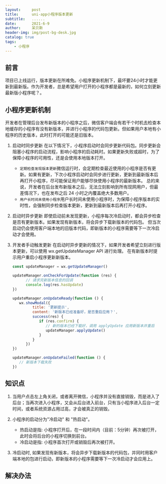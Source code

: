 ```yaml
---
layout:     post
title:      uni-app小程序版本更新
subtitle:   ......
date:       2021-6-9
author:     呆贝斯
header-img: img/post-bg-desk.jpg
catalog: true
tags:
    - 小程序
---
```

## 前言

项目已上线运行，版本更新在所难免。小程序更新机制下，最坏要24小时才能更新到最新版。作为开发者，总是希望用户打开的小程序都是最新的，如何立刻更新最新版小程序呢？。

## 小程序更新机制

开发者在管理后台发布新版本的小程序之后，微信客户端会有若干个时机去检查本地缓存的小程序有没有新版本，并进行小程序的代码包更新。但如果用户本地有小程序的历史版本，此时打开的可能还是旧版本。

1. 启动时同步更新 
    在以下情况下，小程序启动时会同步更新代码包。同步更新会阻塞小程序的启动流程，影响小程序的启动耗时。如果更新失败或超时，为了保障小程序的可用性，还是会使用本地版本打开。

    * `定期检查发现版本更新`微信运行时，会定期检查最近使用的小程序是否有更新。如果有更新，下次小程序启动时会同步进行更新，更新到最新版本后再打开小程序，尽可能保证用户能够尽快使用小程序的最新版本。 总的来说，开发者在后台发布新版本之后，无法立刻影响到所有现网用户，但最差情况下，也在发布之后 24 小时之内覆盖绝大多数用户。
    * `用户长时间未使用小程序`用户长时间未使用小程序时，为保障小程序版本的实时性，会强制同步检查版本更新，更新到最新版本后再打开小程序。
2. 启动时异步更新
    即使启动前未发现更新，小程序每次冷启动时，都会异步检查是否有更新版本。如果发现有新版本，将会异步下载新版本的代码包。
    但当次启动仍会使用客户端本地的旧版本代码，即新版本的小程序需要等下一次冷启动才会使用。
3. 开发者手动触发更新
    在启动时异步更新的情况下，如果开发者希望立刻进行版本更新，可以使用 wx.getUpdateManager API 进行处理。
    在有新版本时提示用户重启小程序更新新版本。

   ```js
   const updateManager = wx.getUpdateManager()

   updateManager.onCheckForUpdate(function (res) {
         // 请求完新版本信息的回调
         console.log(res.hasUpdate)
   })

   updateManager.onUpdateReady(function () {
      wx.showModal({
            title: '更新提示',
            content: '新版本已经准备好，是否重启应用？',
            success(res) {
               if (res.confirm) {
                  // 新的版本已经下载好，调用 applyUpdate 应用新版本并重启
                  updateManager.applyUpdate()
               }
            }
         })
   })

   updateManager.onUpdateFailed(function () {
      // 新版本下载失败
   })
   ```

## 知识点

1. 当用户点击左上角关闭，或者离开微信，小程序并没有直接销毁，而是进入了后台；当再次进入小程序，又会从后台进入前台，只有当小程序进入后台一定时间，或者系统资源占用过高，才会被真正的销毁。
2. 小程序的启动分为"冷启动" 和 "热启动"。

    * 热启动是指: 小程序打开后，在一段时间内（目前：5分钟）再次被打开，此时会将后台的小程序切换到前台。
    * 冷启动是指: 小程序首次打开或销毁后再次被打开。

3. 冷启动时, 如果发现有新版本，将会异步下载新版本的代码包，并同时用客户端本地的包进行启动，即新版本的小程序需要等下一次冷启动才会应用上。

## 解决办法